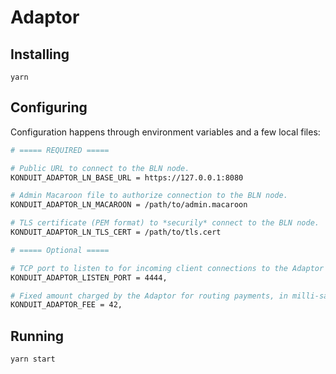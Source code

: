 # Adaptor

## Installing

```
yarn
```

## Configuring

Configuration happens through environment variables and a few local files:

```bash
# ===== REQUIRED =====

# Public URL to connect to the BLN node.
KONDUIT_ADAPTOR_LN_BASE_URL = https://127.0.0.1:8080

# Admin Macaroon file to authorize connection to the BLN node.
KONDUIT_ADAPTOR_LN_MACAROON = /path/to/admin.macaroon

# TLS certificate (PEM format) to *securily* connect to the BLN node.
KONDUIT_ADAPTOR_LN_TLS_CERT = /path/to/tls.cert

# ===== Optional =====

# TCP port to listen to for incoming client connections to the Adaptor server
KONDUIT_ADAPTOR_LISTEN_PORT = 4444,

# Fixed amount charged by the Adaptor for routing payments, in milli-satoshis
KONDUIT_ADAPTOR_FEE = 42,
```

## Running

```
yarn start
```
